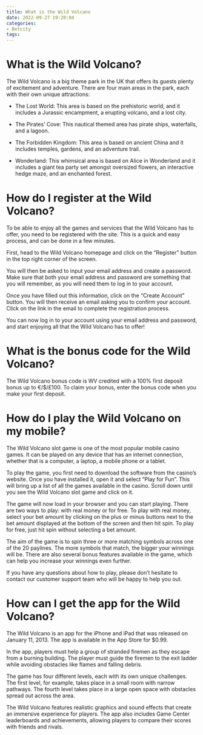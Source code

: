 ```yaml
---
title: What is the Wild Volcano
date: 2022-09-27 19:20:04
categories:
- Betcity
tags:
---
```



#  What is the Wild Volcano?

The Wild Volcano is a big theme park in the UK that offers its guests plenty of excitement and adventure. There are four main areas in the park, each with their own unique attractions:

- The Lost World: This area is based on the prehistoric world, and it includes a Jurassic encampment, a erupting volcano, and a lost city.

- The Pirates’ Cove: This nautical themed area has pirate ships, waterfalls, and a lagoon.

- The Forbidden Kingdom: This area is based on ancient China and it includes temples, gardens, and an adventure trail.

- Wonderland: This whimsical area is based on Alice in Wonderland and it includes a giant tea party set amongst oversized flowers, an interactive hedge maze, and an enchanted forest.

#  How do I register at the Wild Volcano?

To be able to enjoy all the games and services that the Wild Volcano has to offer, you need to be registered with the site. This is a quick and easy process, and can be done in a few minutes.

First, head to the Wild Volcano homepage and click on the “Register” button in the top right corner of the screen.

You will then be asked to input your email address and create a password. Make sure that both your email address and password are something that you will remember, as you will need them to log in to your account.

Once you have filled out this information, click on the “Create Account” button. You will then receive an email asking you to confirm your account. Click on the link in the email to complete the registration process.

You can now log in to your account using your email address and password, and start enjoying all that the Wild Volcano has to offer!

#  What is the bonus code for the Wild Volcano?

The Wild Volcano bonus code is WV credited with a 100% first deposit bonus up to €/$/£100. To claim your bonus, enter the bonus code when you make your first deposit.

#  How do I play the Wild Volcano on my mobile?

The Wild Volcano slot game is one of the most popular mobile casino games. It can be played on any device that has an internet connection, whether that is a computer, a laptop, a mobile phone or a tablet.

To play the game, you first need to download the software from the casino’s website. Once you have installed it, open it and select “Play for Fun”. This will bring up a list of all the games available in the casino. Scroll down until you see the Wild Volcano slot game and click on it.

The game will now load in your browser and you can start playing. There are two ways to play: with real money or for free. To play with real money, select your bet amount by clicking on the plus or minus buttons next to the bet amount displayed at the bottom of the screen and then hit spin. To play for free, just hit spin without selecting a bet amount.

The aim of the game is to spin three or more matching symbols across one of the 20 paylines. The more symbols that match, the bigger your winnings will be. There are also several bonus features available in the game, which can help you increase your winnings even further.

If you have any questions about how to play, please don’t hesitate to contact our customer support team who will be happy to help you out.

#  How can I get the app for the Wild Volcano?

The Wild Volcano is an app for the iPhone and iPad that was released on January 11, 2013. The app is available in the App Store for $0.99.

In the app, players must help a group of stranded firemen as they escape from a burning building. The player must guide the firemen to the exit ladder while avoiding obstacles like flames and falling debris.

The game has four different levels, each with its own unique challenges. The first level, for example, takes place in a small room with narrow pathways. The fourth level takes place in a large open space with obstacles spread out across the area.

The Wild Volcano features realistic graphics and sound effects that create an immersive experience for players. The app also includes Game Center leaderboards and achievements, allowing players to compare their scores with friends and rivals.